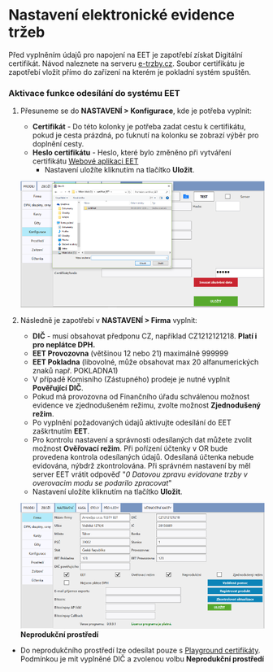 # Nastavení elektronické evidence tržeb

Před vyplněním údajů pro napojení na EET je zapotřebí získat Digitální certifikát. Návod naleznete na serveru [e-trzby.cz](http://www.etrzby.cz/cs/webova-aplikace-EET-a-certifikaty). Soubor certifikátu je zapotřebí vložit přímo do zařízení na kterém je pokladní systém spuštěn.

### Aktivace funkce odesílání do systému EET

1. Přesuneme se do **NASTAVENÍ > Konfigurace**, kde je potřeba vyplnit:
   
   - **Certifikát** - Do této kolonky je potřeba zadat cestu k certifikátu, pokud je cesta prázdná, po ťuknutí na kolonku se zobrazí výběr                       pro doplnění cesty. 
   - **Heslo certifikátu** - Heslo, které bylo změněno při vytváření certifikátu [Webové aplikaci EET](http://adisspr.mfcr.cz/adistc/adis/idpr_pub/eet/eet_sluzby.faces)
      - Nastavení uložíte kliknutím na tlačítko **Uložit**. 
   
   ![](img/companyEET1.png)
   
2. Následně je zapotřebí v **NASTAVENÍ > Firma** vyplnit:

   - **DIČ** - musí obsahovat předponu CZ, například CZ1212121218. **Platí i pro neplátce DPH.**
   - **EET Provozovna** (většinou 12 nebo 21) maximálně 999999
   - **EET Pokladna** (libovolné, může obsahovat max 20 alfanumerických znaků např. POKLADNA1)
   - V případě Komisního (Zástupného) prodeje je nutné vyplnit **Pověřující DIČ**.
   - Pokud má provozovna od Finančního úřadu schválenou možnost evidence ve zjednodušeném režimu, zvolte možnost **Zjednodušený režim**.
   - Po vyplnění požadovaných údajů aktivujte odesílání do EET zaškrtnutím **EET**. 
   - Pro kontrolu nastavení a správnosti odesílaných dat můžete zvolit možnost **Ověřovací režim**. Při pořízení účtenky v OR bude     
     provedena kontrola odesílaných údajů. Odesílaná účtenka nebude evidována, nýbdrž zkontrolována. Při správném nastavení by měl server 
     EET vrátit odpověď "*0 Datovou zpravu evidovane trzby v overovacim modu se podarilo zpracovat*"
   - Nastavení uložíte kliknutím na tlačítko **Uložit**. 

   ![](img/companyEET2.png)
**Neprodukční prostředí**
- Do neprodukčního prostředí lze odesílat pouze s [Playground certifikáty](http://www.etrzby.cz/assets/cs/prilohy/EET_CA1_Playground_v1.zip). Podmínkou je mít vyplněné DIČ a zvolenou volbu **Neprodukční prostředí**